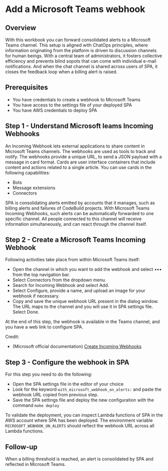 # Add a Microsoft Teams webhook

## Overview
With this workbook you can forward consolidated alerts to a Microsoft Teams channel. This setup is aligned with ChatOps principles, where information originating from the platform is driven to discussion channels for human beings. With a central team of administrators, it fosters collective efficiency and prevents blind sopots that can come with individual e-mail notifications. And when the chat channel is shared across users of SPA, it closes the feedback loop when a billing alert is raised.

## Prerequisites
- You have credentials to create a webhook to Microsoft Teams
- You have access to the settings file of your deployed SPA
- You have AWS credentials to deploy SPA

## Step 1 - Understand Microsoft Ieams Incoming Webhooks

An Incoming Webhook lets external applications to share content in Microsoft Teams channels. The webhooks are used as tools to track and notify. The webhooks provide a unique URL, to send a JSON payload with a message in card format. Cards are user interface containers that include content and actions related to a single article. You can use cards in the following capabilities:
- Bots
- Message extensions
- Connectors

SPA is consolidating alerts emitted by accounts that it manages, such as billing alerts and failures of CodeBuild projects. With Microsoft Teams Incoming Webhooks, such alerts can be automatically forwarded to one specific channel. All people connected to this channel will receive information simultaneously, and can react through the channel itself.

## Step 2 - Create a Microsoft Teams Incoming Webhook

Following activities take place from within Microsoft Teams itself:
- Open the channel in which you want to add the webhook and select ••• from the top navigation bar.
- Select Connectors from the dropdown menu.
- Search for Incoming Webhook and select Add.
- Select Configure, provide a name, and upload an image for your webhook if necessary.
- Copy and save the unique webhook URL present in the dialog window. The URL maps to the channel and you will use it in SPA settings file. Select Done.

At the end of this step, the webhook is available in the Teams channel, and you have a web link to configure SPA.

Credit:
- (Microsoft official documentation) [Create Incoming Webhooks](https://learn.microsoft.com/en-us/microsoftteams/platform/webhooks-and-connectors/how-to/add-incoming-webhook)


## Step 3 - Configure the webhook in SPA

For this step you need to do the following:
- Open the SPA settings file in the editor of your choice
- Look for the keyword `with_microsoft_webhook_on_alerts:` and paste the webhook URL copied from previous step.
- Save the SPA settings file and deploy the new configuration with the command `make deploy`

To validate the deployment, you can inspect Lambda functions of SPA in the AWS account where SPA has been deployed. The environment variable `MICROSOFT_WEBHOOK_ON_ALERTS` should reflect the webhook URL across all Lambda functions.

## Follow-up

When a billing threshold is reached, an alert is consolidated by SPA and reflected in Microsoft Teams.